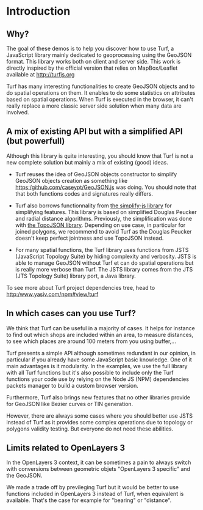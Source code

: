# Introduction

## Why?

The goal of these demos is to help you discover how to use Turf, a JavaScript library mainly dedicated to geoprocessing using the GeoJSON format. This library works both on client and server side. This work is directly inspired by the official version that relies on MapBox/Leaflet available at <http://turfjs.org>

Turf has many interesting functionalities to create GeoJSON objects and to do spatial operations on them. It enables to do some statistics on attributes based on spatial operations. When Turf is executed in the browser, it can't really replace a more classic server side solution when many data are involved.

## A mix of existing API but with a simplified API (but powerfull)

Although this library is quite interesting, you should know that Turf is not a new complete solution but mainly a mix of existing (good) ideas.

* Turf reuses the idea of GeoJSON objects constructor to simplify GeoJSON objects creation as something like <https:/github.com/caseypt/GeoJSON.js> was doing. You should note that that both functions codes and signatures really differs.

* Turf also borrows functionnality from [the simplify-js library](https://github.com/mourner/simplify-js) for simplifying features. This library is based on simplified Douglas Peucker and radial distance algorithms. Previously, the simplification was done with [the TopoJSON library](https://github.com/mbostock/topojson). Depending on use case, in particular for joined polygons, we recommend to avoid Turf as the Douglas Peucker doesn't keep perfect jointness and use TopoJSON instead.

* For many spatial functions, the Turf library uses functions from JSTS (JavaScript Topology Suite) by hiding complexity and verbosity. JSTS is able to manage GeoJSON without Turf et can do spatial operations but is really more verbose than Turf. The JSTS library comes from the JTS (JTS Topology Suite) library port, a Java library.

To see more about Turf project dependencies tree, head to <http:/www.yasiv.com/npm#view/turf>

## In which cases can you use Turf?

We think that Turf can be useful in a majority of cases. It helps for instance to find out which shops are included within an area, to measure distances, to see which places are around 100 meters from you using buffer,...

Turf presents a simple API although sometimes redundant in our opinion, in particular if you already have some JavaScript basic knowledge. One of it main advantages is it modularity. In the examples, we use the full library with all Turf functions but it's also possible to include only the Turf functions your code use by relying on the Node JS (NPM) dependencies packets manager to build a custom browser version.

Furthermore, Turf also brings new features that no other libraries provide for GeoJSON like Bezier curves or TIN generation.

However, there are always some cases where you should better use JSTS instead of Turf as it provides some complex operations due to topology or polygons validity testing. But everyone do not need these abilities.

## Limits related to OpenLayers 3

In the OpenLayers 3 context, it can be sometimes a pain to always switch with conversions between geometric objets "OpenLayers 3 specific" and the GeoJSON.

We made a trade off by previleging Turf but it would be better to use functions included in OpenLayers 3 instead of Turf, when equivalent is available. That's the case for example for "bearing" or "distance".
